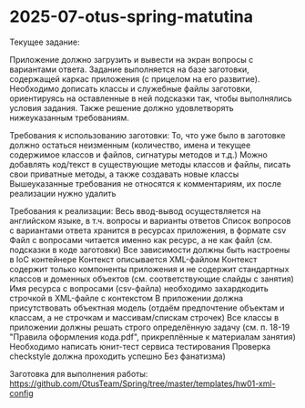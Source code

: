 # 2025-07-otus-spring-matutina

Текущее задание:

Приложение должно загрузить и вывести на экран вопросы с вариантами ответа. Задание выполняется на базе заготовки, содержащей каркас приложения (с прицелом на его развитие). Необходимо дописать классы и служебные файлы заготовки, ориентируясь на оставленные в ней подсказки так, чтобы выполнялись условия задания. Также решение должно удовлетворять нижеуказанным требованиям.


Требования к использованию заготовки:
То, что уже было в заготовке должно остаться неизменным (количество, имена и текущее содержимое классов и файлов, сигнатуры методов и т.д.)
Можно добавлять код/текст в существующие методы классов и файлы, писать свои приватные методы, а также создавать новые классы
Вышеуказанные требования не относятся к комментариям, их после реализации нужно удалить

Требования к реализации:
Весь ввод-вывод осуществляется на английском языке, в т.ч. вопросы и варианты ответов
Список вопросов с вариантами ответа хранится в ресурсах приложения, в формате csv
Файл с вопросами читается именно как ресурс, а не как файл (см. подсказки в коде заготовки)
Все зависимости должны быть настроены в IoC контейнере
Контекст описывается XML-файлом
Контекст содержит только компоненты приложения и не содержит стандартных классов и доменных объектов (см. соответствующие слайды с занятия)
Имя ресурса с вопросами (csv-файла) необходимо захардкодить строчкой в XML-файле с контекстом
В приложении должна присутствовать объектная модель (отдаём предпочтение объектам и классам, а не строчкам и массивам/спискам строчек)
Все классы в приложении должны решать строго определённую задачу (см. п. 18-19 "Правила оформления кода.pdf", прикреплённые к материалам занятия)
Необходимо написать юнит-тест сервиса тестирования
Проверка checkstyle должна проходить успешно
Без фанатизма)


Заготовка для выполнения работы: https://github.com/OtusTeam/Spring/tree/master/templates/hw01-xml-config